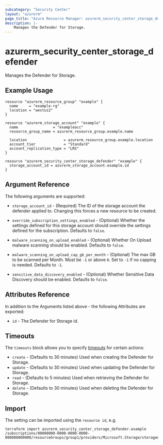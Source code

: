 ```yaml
---
subcategory: "Security Center"
layout: "azurerm"
page_title: "Azure Resource Manager: azurerm_security_center_storage_defender"
description: |-
    Manages the Defender for Storage. 
---
```


# azurerm_security_center_storage_defender

Manages the Defender for Storage.

## Example Usage

```hcl
resource "azurerm_resource_group" "example" {
  name     = "example-rg"
  location = "westus2"
}

resource "azurerm_storage_account" "example" {
  name                = "exampleacc"
  resource_group_name = azurerm_resource_group.example.name

  location                 = azurerm_resource_group.example.location
  account_tier             = "Standard"
  account_replication_type = "LRS"
}

resource "azurerm_security_center_storage_defender" "example" {
  storage_account_id = azurerm_storage_account.example.id
}
```

## Argument Reference

The following arguments are supported:

* `storage_account_id` - (Required) The ID of the storage account the defender applied to. Changing this forces a new resource to be created.

* `override_subscription_settings_enabled` - (Optional) Whether the settings defined for this storage account should override the settings defined for the subscription. Defaults to `false`.

* `malware_scanning_on_upload_enabled` - (Optional) Whether On Upload malware scanning should be enabled. Defaults to `false`.

* `malware_scanning_on_upload_cap_gb_per_month` - (Optional) The max GB to be scanned per Month. Must be `-1` or above `0`. Set to `-1` if no capping is needed. Defaults to `-1`.

* `sensitive_data_discovery_enabled` - (Optional) Whether Sensitive Data Discovery should be enabled. Defaults to `false`.
 
## Attributes Reference

In addition to the Arguments listed above - the following Attributes are exported:

* `id` - The Defender for Storage id.

## Timeouts

The `timeouts` block allows you to specify [timeouts](https://www.terraform.io/language/resources/syntax#operation-timeouts) for certain actions:

* `create` - (Defaults to 30 minutes) Used when creating the Defender for Storage.
* `update` - (Defaults to 30 minutes) Used when updating the Defender for Storage.
* `read` - (Defaults to 5 minutes) Used when retrieving the Defender for Storage.
* `delete` - (Defaults to 30 minutes) Used when deleting the Defender for Storage.

## Import

The setting can be imported using the `resource id`, e.g.

```shell
terraform import azurerm_security_center_storage_defender.example /subscriptions/00000000-0000-0000-0000-000000000000/resourceGroups/group1/providers/Microsoft.Storage/storageAccounts/storageacc
```
